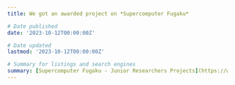 ```yaml
---
title: We got an awarded project on *Supercomputer Fugaku*

# Date published
date: '2023-10-12T00:00:00Z'

# Date updated
lastmod: '2023-10-12T00:00:00Z'

# Summary for listings and search engines
summary: [Supercomputer Fugaku - Junior Researchers Projects](https://www.hpci-office.jp/application/files/7616/9752/1714/e_adoptionlist2023_12s.pdf) - Large-scale Direct Numerical Simulation of an ammonia flash spray jet flame 
---
```

